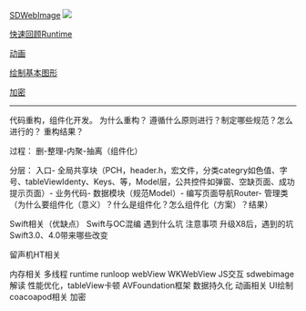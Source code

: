 [SDWebImage](https://github.com/rs/SDWebImage)
![](https://raw.githubusercontent.com/rs/SDWebImage/master/Docs/SDWebImageSequenceDiagram.png)

[快速回顾Runtime](https://gitee.com/Ccfax/HunterPrivateImages/blob/master/Runtime.md)

[动画](http://blog.csdn.net/yixiangboy/article/details/47016829)

[绘制基本图形]()

[加密]()


---

代码重构，组件化开发。
为什么重构？
遵循什么原则进行？制定哪些规范？怎么进行的？
重构结果？

过程：
删-整理-内聚-抽离（组件化）

分层：
入口-
全局共享块（PCH，header.h，宏文件，分类categry如色值、字号、tableViewIdenty、Keys、等，Model层，公共控件如弹窗、空缺页面、成功提示页面）-
业务代码-
数据模块（规范Model）-
编写页面导航Router-
管理类
（为什么要组件化（意义）？什么是组件化？怎么组件化（方案）？结果）


Swift相关（优缺点）
Swift与OC混编
遇到什么坑
注意事项
升级X8后，遇到的坑
Swift3.0、4.0带来哪些改变

留声机HT相关

内存相关
多线程
runtime
runloop
webView WKWebView JS交互
sdwebimage解读
性能优化，tableView卡顿
AVFoundation框架
数据持久化
动画相关
UI绘制
coacoapod相关
加密
